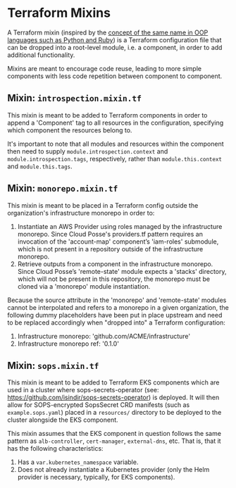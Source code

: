 # Terraform Mixins

A Terraform mixin (inspired by the [concept of the same name in OOP languages such as Python and Ruby](https://en.wikipedia.org/wiki/Mixin))
is a Terraform configuration file that can be dropped into a root-level module, i.e. a component, in order to add additional
functionality.

Mixins are meant to encourage code reuse, leading to more simple components with less code repetition between component
to component.

<!-- BEGINNING OF TERRAFORM-MIXINS DOCS HOOK -->
## Mixin: `introspection.mixin.tf`

This mixin is meant to be added to Terraform components in order to append a 'Component' tag to all resources in the
configuration, specifying which component the resources belong to.

It's important to note that all modules and resources within the component then need to supply `module.introspection.context`
and `module.introspection.tags`, respectively, rather than `module.this.context` and `module.this.tags`.

## Mixin: `monorepo.mixin.tf`

This mixin is meant to be placed in a Terraform config outside the organization's infrastructure monorepo in order to:

1. Instantiate an AWS Provider using roles managed by the infrastructure monorepo. Since Cloud Posse's providers.tf pattern
requires an invocation of the 'account-map' component’s 'iam-roles' submodule, which is not present in a repository
outside of the infrastructure monorepo.
2. Retrieve outputs from a component in the infrastructure monorepo. Since Cloud Posse’s 'remote-state' module expects
a 'stacks' directory, which will not be present in this repository, the monorepo must be cloned via a 'monorepo' module
instantiation.

Because the source attribute in the 'monorepo' and 'remote-state' modules cannot be interpolated and refers to a monorepo
in a given organization, the following dummy placeholders have been put in place upstream and need to be replaced accordingly
when "dropped into" a Terraform configuration:

1. Infrastructure monorepo: 'github.com/ACME/infrastructure'
2. Infrastructure monorepo ref: '0.1.0'

## Mixin: `sops.mixin.tf`

This mixin is meant to be added to Terraform EKS components which are used in a cluster where sops-secrets-operator (see: https://github.com/isindir/sops-secrets-operator)
is deployed. It will then allow for SOPS-encrypted SopsSecret CRD manifests (such as `example.sops.yaml`) placed in a
`resources/` directory to be deployed to the cluster alongside the EKS component.

This mixin assumes that the EKS component in question follows the same pattern as `alb-controller`, `cert-manager`, `external-dns`,
etc. That is, that it has the following characteristics:

1. Has a `var.kubernetes_namespace` variable.
2. Does not already instantiate a Kubernetes provider (only the Helm provider is necessary, typically, for EKS components).

<!-- END OF TERRAFORM-MIXINS DOCS HOOK -->
